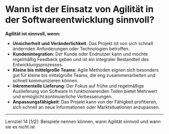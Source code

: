 # Wann ist der Einsatz von Agilität in der Softwareentwicklung sinnvoll?

**Agilität ist sinnvoll, wenn:**
- **Unsicherheit und Veränderlichkeit**: Das Projekt ist von sich schnell ändernden Anforderungen oder Technologien betroffen.
- **Kundenintegration**: Der Kunde oder Endnutzer kann und möchte regelmäßig Feedback geben und ist ein integraler Bestandteil des Entwicklungsprozesses.
- **Kleine bis mittelgroße Teams**: Agile Methoden eignen sich besonders gut für kleine bis mittelgroße Teams, die eng zusammenarbeiten und schnell kommunizieren können.
- **Inkrementelle Lieferung**: Der Fokus auf frühe und regelmäßige Auslieferung von Software in funktionierenden Teilen bietet Mehrwert und ermöglicht kontinuierliche Verbesserungen.
- **Anpassungsfähigkeit**: Das Projekt kann von der Fähigkeit profitieren, sich schnell an neue Informationen oder Marktsituationen anzupassen.

---

Lernziel 14 \[1/2\]: Beispiele nennen können, wann Agilität sinnvoll und wann sie es nicht ist
